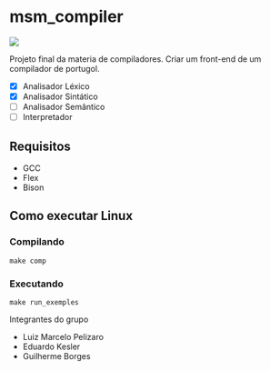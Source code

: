 # msm_compiler
<p align="left"><img src="http://img.shields.io/static/v1?label=STATUS&message=EM%20DESENVOLVIMENTO&color=blue&style=for-the-badge"/></p>

Projeto final da materia de compiladores.
Criar um front-end de um compilador de portugol.

- [x] Analisador Léxico
- [X] Analisador Sintático
- [ ] Analisador Semântico
- [ ] Interpretador

## Requisitos

- GCC
- Flex
- Bison


## Como executar Linux

### Compilando
```
make comp
```
### Executando
```
make run_exemples
```

Integrantes do grupo
- Luiz Marcelo Pelizaro
- Eduardo Kesler
- Guilherme Borges
